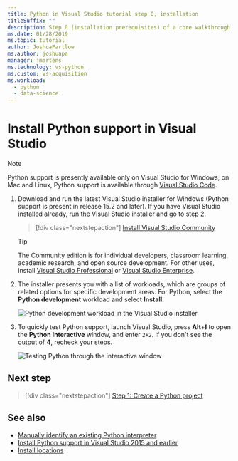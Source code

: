 ```yaml
---
title: Python in Visual Studio tutorial step 0, installation
titleSuffix: ""
description: Step 0 (installation prerequisites) of a core walkthrough of working with Python in Visual Studio.
ms.date: 01/28/2019
ms.topic: tutorial
author: JoshuaPartlow
ms.author: joshuapa
manager: jmartens
ms.technology: vs-python
ms.custom: vs-acquisition
ms.workload:
  - python
  - data-science
---
```


# Install Python support in Visual Studio

> [!Note]
> Python support is presently available only on Visual Studio for Windows; on Mac and Linux, Python support is available through [Visual Studio Code](https://code.visualstudio.com/docs/python/python-tutorial).

1. Download and run the latest Visual Studio installer for Windows (Python support is present in release 15.2 and later). If you have Visual Studio installed already, run the Visual Studio installer and go to step 2.

    > [!div class="nextstepaction"]
    > [Install Visual Studio Community](https://visualstudio.microsoft.com/thank-you-downloading-visual-studio/?sku=Community&rel=15&rid=34347&utm_source=docs&utm_medium=clickbutton&utm_campaign=python_gettingstarted)

    >[!Tip]
    > The Community edition is for individual developers, classroom learning, academic research, and open source development. For other uses, install [Visual Studio Professional](https://visualstudio.microsoft.com/thank-you-downloading-visual-studio/?sku=Professional&rel=15&rid=34347&utm_source=docs&utm_medium=clickbutton&utm_campaign=python_gettingstarted) or [Visual Studio Enterprise](https://visualstudio.microsoft.com/thank-you-downloading-visual-studio/?sku=Enterprise&rel=15&rid=34347&utm_source=docs&utm_medium=clickbutton&utm_campaign=python_gettingstarted).

1. The installer presents you with a list of workloads, which are groups of related options for specific development areas. For Python, select the **Python development** workload and select **Install**:

    ![Python development workload in the Visual Studio installer](media/installation-python-workload.png)

1. To quickly test Python support, launch Visual Studio, press **Alt**+**I** to open the **Python Interactive** window, and enter `2+2`. If you don't see the output of **4**, recheck your steps.

    ![Testing Python through the interactive window](media/installation-interactive-test.png)

## Next step

> [!div class="nextstepaction"]
> [Step 1: Create a Python project](tutorial-working-with-python-in-visual-studio-step-01-create-project.md)

## See also

- [Manually identify an existing Python interpreter](managing-python-environments-in-visual-studio.md#manually-identify-an-existing-environment)
- [Install Python support in Visual Studio 2015 and earlier](installing-python-support-in-visual-studio.md)
- [Install locations](installing-python-support-in-visual-studio.md#install-locations)
